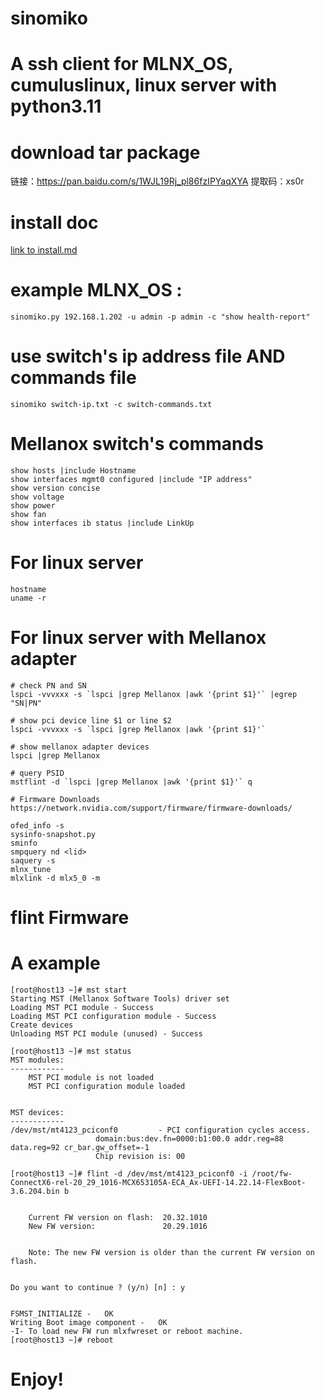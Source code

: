 # sinomiko
# A ssh client for MLNX_OS, cumuluslinux, linux server with python3.11

# download tar package 
链接：https://pan.baidu.com/s/1WJL19Rj_pl86fzIPYaqXYA 
提取码：xs0r 



# install doc
[link to install.md](https://github.com/wuchanghui5220/sinomiko/blob/main/Packages/install.md)

# example MLNX_OS :
	sinomiko.py 192.168.1.202 -u admin -p admin -c "show health-report"
	
# use switch's ip address file AND commands file
	sinomiko switch-ip.txt -c switch-commands.txt 

# Mellanox switch's commands
	show hosts |include Hostname
	show interfaces mgmt0 configured |include "IP address"
	show version concise
	show voltage
	show power
	show fan
	show interfaces ib status |include LinkUp
	
# For linux server
	hostname
	uname -r
	
# For linux server with Mellanox adapter
	# check PN and SN
	lspci -vvvxxx -s `lspci |grep Mellanox |awk '{print $1}'` |egrep "SN|PN"
	
	# show pci device line $1 or line $2
	lspci -vvvxxx -s `lspci |grep Mellanox |awk '{print $1}'` 
	
	# show mellanox adapter devices
	lspci |grep Mellanox
	
	# query PSID
	mstflint -d `lspci |grep Mellanox |awk '{print $1}'` q
	
	# Firmware Downloads
	https://network.nvidia.com/support/firmware/firmware-downloads/
	
	ofed_info -s
	sysinfo-snapshot.py
	sminfo
	smpquery nd <lid>
	saquery -s
	mlnx_tune
	mlxlink -d mlx5_0 -m
	
# flint Firmware
# A example
	[root@host13 ~]# mst start
	Starting MST (Mellanox Software Tools) driver set
	Loading MST PCI module - Success
	Loading MST PCI configuration module - Success
	Create devices
	Unloading MST PCI module (unused) - Success

	[root@host13 ~]# mst status
	MST modules:
	------------
	    MST PCI module is not loaded
	    MST PCI configuration module loaded


	MST devices:
	------------
	/dev/mst/mt4123_pciconf0         - PCI configuration cycles access.
					   domain:bus:dev.fn=0000:b1:00.0 addr.reg=88 data.reg=92 cr_bar.gw_offset=-1
					   Chip revision is: 00

	[root@host13 ~]# flint -d /dev/mst/mt4123_pciconf0 -i /root/fw-ConnectX6-rel-20_29_1016-MCX653105A-ECA_Ax-UEFI-14.22.14-FlexBoot-3.6.204.bin b


	    Current FW version on flash:  20.32.1010
	    New FW version:               20.29.1016


	    Note: The new FW version is older than the current FW version on flash.


	Do you want to continue ? (y/n) [n] : y


	FSMST_INITIALIZE -   OK
	Writing Boot image component -   OK
	-I- To load new FW run mlxfwreset or reboot machine.
	[root@host13 ~]# reboot
	
# Enjoy!
